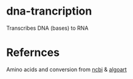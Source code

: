 # dna-trancription
Transcribes DNA (bases) to RNA

# Refernces
Amino acids and conversion from [ncbi](https://www.ncbi.nlm.nih.gov/Taxonomy/taxonomyhome.html/index.cgi?chapter=tgencodes) & [algoart](http://algoart.com/aatable.htm)
